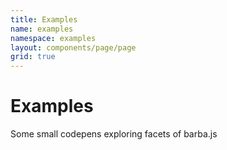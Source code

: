 ```yaml
---
title: Examples
name: examples
namespace: examples
layout: components/page/page
grid: true
---
```


# Examples

Some small codepens exploring facets of barba.js
